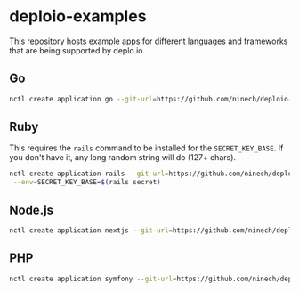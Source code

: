 # deploio-examples

This repository hosts example apps for different languages and frameworks that
are being supported by deplo.io.

## Go

```bash
nctl create application go --git-url=https://github.com/ninech/deploio-examples --git-sub-path=go
```

## Ruby

This requires the `rails` command to be installed for the `SECRET_KEY_BASE`.
If you don't have it, any long random string will do (127+ chars).

```bash
nctl create application rails --git-url=https://github.com/ninech/deploio-examples --git-sub-path=ruby/rails-basic \
 --env=SECRET_KEY_BASE=$(rails secret)
```

## Node.js

```bash
nctl create application nextjs --git-url=https://github.com/ninech/deploio-examples --git-sub-path=nodejs/nextjs
```

## PHP

```bash
nctl create application symfony --git-url=https://github.com/ninech/deploio-examples --git-sub-path=php/symfony
```
